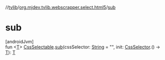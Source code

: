 //[tvlib](../../index.md)/[org.mjdev.tvlib.webscrapper.select.html5](index.md)/[sub](sub.md)

# sub

[androidJvm]\
fun &lt;[T](sub.md)&gt; [CssSelectable](../org.mjdev.tvlib.webscrapper.select/-css-selectable/index.md).[sub](sub.md)(cssSelector: [String](https://kotlinlang.org/api/latest/jvm/stdlib/kotlin/-string/index.html) = &quot;&quot;, init: [CssSelector](../org.mjdev.tvlib.webscrapper.select/-css-selector/index.md).() -&gt; [T](sub.md)): [T](sub.md)
